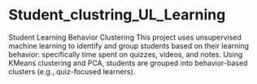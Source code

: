 # Student_clustring_UL_Learning
Student Learning Behavior Clustering This project uses unsupervised machine learning to identify and group students based on their learning behavior: specifically time spent on quizzes, videos, and notes.  Using KMeans clustering and PCA, students are grouped into behavior-based clusters (e.g., quiz-focused learners).  
